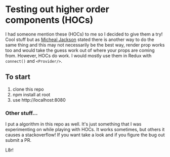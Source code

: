 # Testing out higher order components (HOCs)
I had someone mention these (HOCs) to me so I decided to give them a try! Cool stuff but as [Micheal Jackson](https://cdb.reacttraining.com/use-a-render-prop-50de598f11ce) stated there is another way to do the same thing and this may not necessarily be the best way, render prop works too and would take the guess work out of where your props are coming from. However, HOCs do work. I would mostly use them in Redux with `connect()` and `<Provider/>`.

## To start

1. clone this repo
2. npm install at root
3. use http://localhost:8080

### Other stuff...
I put a algorithm in this repo as well. It's just something that I was experimenting on while playing with HOCs.
It works sometimes, but others it causes a stackoverflow! If you want take a look and if you figure the bug out submit a PR.

L8r!
